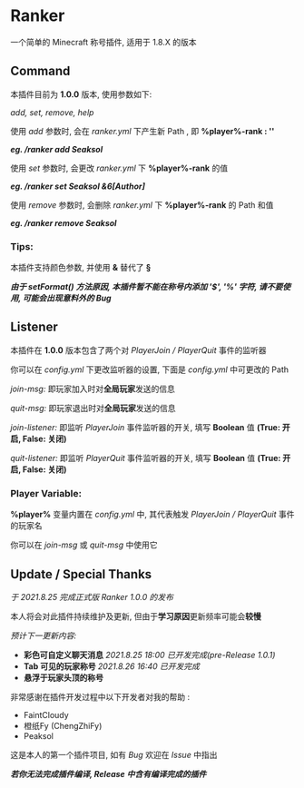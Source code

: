 # Ranker
一个简单的 Minecraft 称号插件, 适用于 1.8.X 的版本

## Command
本插件目前为 **1.0.0** 版本, 使用参数如下:

_add, set, remove, help_

  使用 _add_ 参数时, 会在 *ranker.yml* 下产生新 Path , 即 **%player%-rank : ''** 

***eg. /ranker add Seaksol***

  使用 _set_ 参数时, 会更改 *ranker.yml* 下 **%player%-rank** 的值 

***eg. /ranker set Seaksol &6[Author]***

  使用 _remove_ 参数时, 会删除 *ranker.yml* 下 **%player%-rank** 的 Path 和值 
  
***eg. /ranker remove Seaksol***

### Tips: 

本插件支持颜色参数, 并使用 **&** 替代了 **§**

***由于 _setFormat()_ 方法原因, 本插件暂不能在称号内添加 '$', '%' 字符, 请不要使用, 可能会出现意料外的 Bug***

## Listener
本插件在 **1.0.0** 版本包含了两个对 *PlayerJoin / PlayerQuit* 事件的监听器

你可以在 _config.yml_ 下更改监听器的设置, 下面是 _config.yml_ 中可更改的 Path

*join-msg:* 即玩家加入时对**全局玩家**发送的信息

*quit-msg:* 即玩家退出时对**全局玩家**发送的信息

*join-listener:* 即监听 *PlayerJoin* 事件监听器的开关, 填写 **Boolean** 值 **(True: 开启, False: 关闭)**

*quit-listener:* 即监听 *PlayerQuit* 事件监听器的开关, 填写 **Boolean** 值 **(True: 开启, False: 关闭)**

### Player Variable:
**%player%** 变量内置在 _config.yml_ 中, 其代表触发 *PlayerJoin / PlayerQuit* 事件的玩家名

你可以在 *join-msg*  或 *quit-msg* 中使用它

## Update / Special Thanks
*于 2021.8.25 完成正式版 Ranker 1.0.0 的发布*

本人将会对此插件持续维护及更新, 但由于**学习原因**更新频率可能会**较慢**

*预计下一更新内容:*
  - **彩色可自定义聊天消息**   _2021.8.25 18:00 已开发完成(pre-Release 1.0.1)_
  - **Tab 可见的玩家称号**   _2021.8.26 16:40 已开发完成_
  - **悬浮于玩家头顶的称号**

非常感谢在插件开发过程中以下开发者对我的帮助 :
  - FaintCloudy
  - 橙纸Fy (ChengZhiFy)
  - Peaksol

这是本人的第一个插件项目, 如有 *Bug* 欢迎在 *Issue* 中指出

***若你无法完成插件编译, Release 中含有编译完成的插件***
